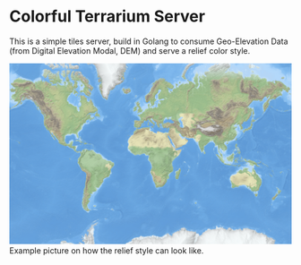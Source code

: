 # Colorful Terrarium Server

This is a simple tiles server, build in Golang to consume Geo-Elevation Data (from Digital Elevation Modal, DEM) and serve a relief color style.

![Screenshot](./docs/screenshot.png)
Example picture on how the relief style can look like.

